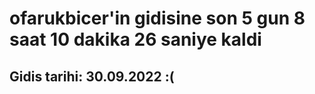 # ofarukbicer'in gidisine son 5 gun 8 saat 10 dakika 26 saniye kaldi

## Gidis tarihi: 30.09.2022 :(